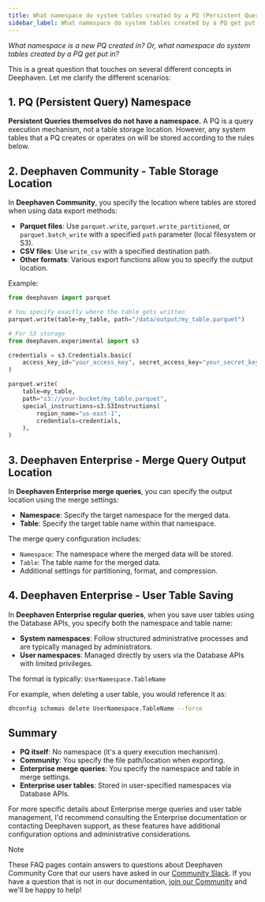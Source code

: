 ```yaml
---
title: What namespace do system tables created by a PQ (Persistent Query) get put in?
sidebar_label: What namespace do system tables created by a PQ get put in?
---
```


<em>What namespace is a new PQ created in? Or, what namespace do system tables created by a PQ get put in?</em>

<p></p>

This is a great question that touches on several different concepts in Deephaven. Let me clarify the different scenarios:

## 1. PQ (Persistent Query) Namespace

**Persistent Queries themselves do not have a namespace.** A PQ is a query execution mechanism, not a table storage location. However, any system tables that a PQ creates or operates on will be stored according to the rules below.

## 2. Deephaven Community - Table Storage Location

In **Deephaven Community**, you specify the location where tables are stored when using data export methods:

- **Parquet files**: Use `parquet.write`, `parquet.write_partitioned`, or `parquet.batch_write` with a specified `path` parameter (local filesystem or S3).
- **CSV files**: Use `write_csv` with a specified destination path.
- **Other formats**: Various export functions allow you to specify the output location.

Example:

```python syntax
from deephaven import parquet

# You specify exactly where the table gets written
parquet.write(table=my_table, path="/data/output/my_table.parquet")

# For S3 storage
from deephaven.experimental import s3

credentials = s3.Credentials.basic(
    access_key_id="your_access_key", secret_access_key="your_secret_key"
)

parquet.write(
    table=my_table,
    path="s3://your-bucket/my_table.parquet",
    special_instructions=s3.S3Instructions(
        region_name="us-east-1",
        credentials=credentials,
    ),
)
```

## 3. Deephaven Enterprise - Merge Query Output Location

In **Deephaven Enterprise merge queries**, you can specify the output location using the merge settings:

- **Namespace**: Specify the target namespace for the merged data.
- **Table**: Specify the target table name within that namespace.

The merge query configuration includes:

- `Namespace`: The namespace where the merged data will be stored.
- `Table`: The table name for the merged data.
- Additional settings for partitioning, format, and compression.

## 4. Deephaven Enterprise - User Table Saving

In **Deephaven Enterprise regular queries**, when you save user tables using the Database APIs, you specify both the namespace and table name:

- **System namespaces**: Follow structured administrative processes and are typically managed by administrators.
- **User namespaces**: Managed directly by users via the Database APIs with limited privileges.

The format is typically: `UserNamespace.TableName`

For example, when deleting a user table, you would reference it as:

```bash
dhconfig schemas delete UserNamespace.TableName --force
```

## Summary

- **PQ itself**: No namespace (it's a query execution mechanism).
- **Community**: You specify the file path/location when exporting.
- **Enterprise merge queries**: You specify the namespace and table in merge settings.
- **Enterprise user tables**: Stored in user-specified namespaces via Database APIs.

For more specific details about Enterprise merge queries and user table management, I'd recommend consulting the Enterprise documentation or contacting Deephaven support, as these features have additional configuration options and administrative considerations.

> [!NOTE]
> These FAQ pages contain answers to questions about Deephaven Community Core that our users have asked in our [Community Slack](/slack). If you have a question that is not in our documentation, [join our Community](/slack) and we'll be happy to help!
